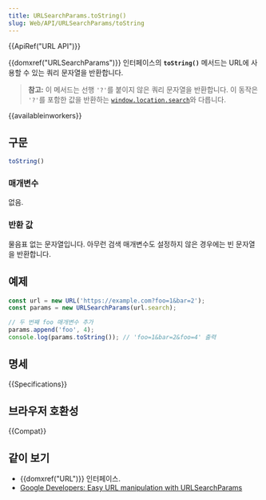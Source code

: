 ```yaml
---
title: URLSearchParams.toString()
slug: Web/API/URLSearchParams/toString
---
```

{{ApiRef("URL API")}}

{{domxref("URLSearchParams")}} 인터페이스의 **`toString()`** 메서드는 URL에 사용할 수 있는 쿼리 문자열을 반환합니다.

> **참고:** 이 메서드는 선행 `'?'`를 붙이지 않은 쿼리 문자열을 반환합니다. 이 동작은 `'?'`를 포함한 값을 반환하는 [`window.location.search`](/ko/docs/Web/API/HTMLHyperlinkElementUtils/search)와 다릅니다.

{{availableinworkers}}

## 구문

```js
toString()
```

### 매개변수

없음.

### 반환 값

물음표 없는 문자열입니다. 아무런 검색 매개변수도 설정하지 않은 경우에는 빈 문자열을 반환합니다.

## 예제

```js
const url = new URL('https://example.com?foo=1&bar=2');
const params = new URLSearchParams(url.search);

// 두 번째 foo 매개변수 추가
params.append('foo', 4);
console.log(params.toString()); // 'foo=1&bar=2&foo=4' 출력
```

## 명세

{{Specifications}}

## 브라우저 호환성

{{Compat}}

## 같이 보기

- {{domxref("URL")}} 인터페이스.
- [Google Developers: Easy URL manipulation with URLSearchParams](https://developers.google.com/web/updates/2016/01/urlsearchparams?hl=en)
